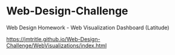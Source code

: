 # Web-Design-Challenge
Web Design Homework - Web Visualization Dashboard (Latitude)

https://jmtritle.github.io/Web-Design-Challenge/WebVisualizations/index.html
